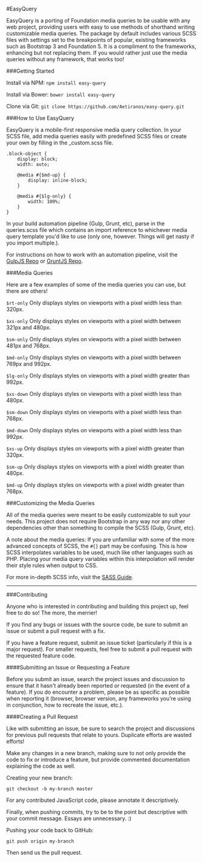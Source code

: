 #EasyQuery

EasyQuery is a porting of Foundation media queries to be usable with any web project, providing users with easy to use methods of shorthand writing customizable media queries. The package by default includes various SCSS files with settings set to the breakpoints of popular, existing frameworks such as Bootstrap 3 and Foundation 5. It is a compliment to the frameworks, enhancing but not replacing them. If you would rather just use the media queries without any framework, that works too!

###Getting Started

Install via NPM: `npm install easy-query`

Install via Bower: `bower install easy-query`

Clone via Git: `git clone https://github.com/Aetiranos/easy-query.git`

###How to Use EasyQuery

EasyQuery is a mobile-first responsive media query collection. In your SCSS file, add media queries easily with predefined SCSS files or create your own by filling in the _custom.scss file.

```
.block-object {
    display: block;
    width: auto;
    
    @media #{$md-up} {
        display: inline-block;
    }
    
    @media #{$lg-only} {
        width: 100%;
    }
}
```

In your build automation pipeline (Gulp, Grunt, etc), parse in the queries.scss file which contains an import reference to whichever media query template you'd like to use (only one, however. Things will get nasty if you import multiple.). 

For instructions on how to work with an automation pipeline, visit the [GulpJS Repo](https://github.com/gulpjs/gulp) or [GruntJS Repo](https://github.com/gruntjs/grunt).

###Media Queries

Here are a few examples of some of the media queries you can use, but there are others!

`$rt-only` Only displays styles on viewports with a pixel width less than 320px.

`$xs-only` Only displays styles on viewports with a pixel width between 321px and 480px.

`$sm-only` Only displays styles on viewports with a pixel width between 481px and 768px.

`$md-only` Only displays styles on viewports with a pixel width between 769px and 992px.

`$lg-only` Only displays styles on viewports with a pixel width greater than 992px.

`$xs-down` Only displays styles on viewports with a pixel width less than 480px.

`$sm-down` Only displays styles on viewports with a pixel width less than 768px.

`$md-down` Only displays styles on viewports with a pixel width less than 992px.

`$xs-up` Only displays styles on viewports with a pixel width greater than 320px.

`$sm-up` Only displays styles on viewports with a pixel width greater than 480px.

`$md-up` Only displays styles on viewports with a pixel width greater than 768px.


###Customizing the Media Queries

All of the media queries were meant to be easily customizable to suit your needs. This project does not require Bootstrap in any way nor any other dependencies other than something to compile the SCSS (Gulp, Grunt, etc).
 
A note about the media queries: If you are unfamiliar with some of the more advanced concepts of SCSS, the `#{}` part may be confusing. This is how SCSS interpolates variables to be used, much like other languages such as PHP. Placing your media query variables within this interpolation will render their style rules when output to CSS.

For more in-depth SCSS info, visit the [SASS Guide](http://sass-lang.com/guide).

___

###Contributing

Anyone who is interested in contributing and building this project up, feel free to do so! The more, the merrier!

If you find any bugs or issues with the source code, be sure to submit an issue or submit a pull request with a fix.

If you have a feature request, submit an issue ticket (particularly if this is a major request). For smaller requests, feel free to submit a pull request with the requested feature code.

####Submitting an Issue or Requesting a Feature

Before you submit an issue, search the project issues and discussion to ensure that it hasn't already been reported or requested (in the event of a feature). If you do encounter a problem, please be as specific as possible when reporting it (browser, browser version, any frameworks you're using in conjunction, how to recreate the issue, etc.). 

####Creating a Pull Request

Like with submitting an issue, be sure to search the project and discussions for previous pull requests that relate to yours. Duplicate efforts are wasted efforts!

Make any changes in a new branch, making sure to not only provide the code to fix or introduce a feature, but provide commented documentation explaining the code as well. 

Creating your new branch: 

`git checkout -b my-branch master`

For any contributed JavaScript code, please annotate it descriptively. 

Finally, when pushing commits, try to be to the point but descriptive with your commit message. Essays are unnecessary. :)

Pushing your code back to GitHub: 

`git push origin my-branch`

Then send us the pull request. 